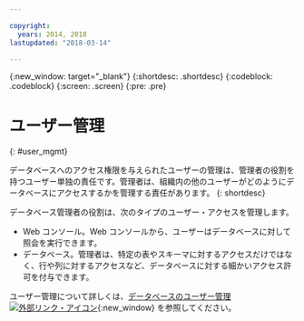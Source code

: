 ```yaml
---

copyright:
  years: 2014, 2018
lastupdated: "2018-03-14"

---
```


<!-- Attribute definitions --> 
{:new_window: target="_blank"}
{:shortdesc: .shortdesc}
{:codeblock: .codeblock}
{:screen: .screen}
{:pre: .pre}

# ユーザー管理
{: #user_mgmt}

データベースへのアクセス権限を与えられたユーザーの管理は、管理者の役割を持つユーザー単独の責任です。管理者は、組織内の他のユーザーがどのようにデータベースにアクセスするかを管理する責任があります。
{: shortdesc}

データベース管理者の役割は、次のタイプのユーザー・アクセスを管理します。 
* Web コンソール。Web コンソールから、ユーザーはデータベースに対して照会を実行できます。
* データベース。管理者は、特定の表やスキーマに対するアクセスだけではなく、行や列に対するアクセスなど、データベースに対する細かいアクセス許可を付与できます。 

ユーザー管理について詳しくは、[データベースのユーザー管理 ![外部リンク・アイコン](../../icons/launch-glyph.svg "外部リンク・アイコン")](https://www.ibm.com/support/knowledgecenter/SS6NHC/com.ibm.swg.im.dashdb.security.doc/doc/user_mgmnt.html){:new_window} を参照してください。
